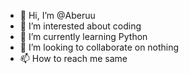 - 👋 Hi, I’m @Aberuu
- 👀 I’m interested about coding
- 🌱 I’m currently learning Python 
- 💞️ I’m looking to collaborate on nothing
- 📫 How to reach me same

<!---
Aberuu/Aberuu is a ✨ special ✨ repository because its `README.md` (this file) appears on your GitHub profile.
You can click the Preview link to take a look at your changes.
--->

